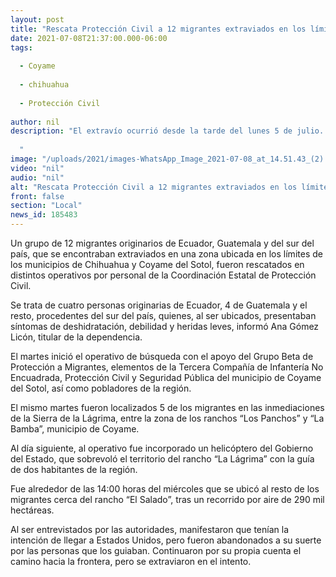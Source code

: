 ```yaml
---
layout: post
title: "Rescata Protección Civil a 12 migrantes extraviados en los límites de Chihuahua y Coyame"
date: 2021-07-08T21:37:00.000-06:00
tags:
  
  - Coyame
  
  - chihuahua
  
  - Protección Civil
  
author: nil
description: "El extravío ocurrió desde la tarde del lunes 5 de julio. Fue gracias a la llamada de emergencia que uno de ellos hizo al sistema 9-1-1, que se logró conocer su ubicación aproximada, en una zona a 5 kilómetros del rancho denominado “Los Panchos”.   "
image: "/uploads/2021/images-WhatsApp_Image_2021-07-08_at_14.51.43_(2).jpeg"
video: "nil"
audio: "nil"
alt: "Rescata Protección Civil a 12 migrantes extraviados en los límites de Chihuahua y Coyame"
front: false
section: "Local"
news_id: 185483
---
```


Un grupo de 12 migrantes originarios de Ecuador, Guatemala y del sur del país, que se encontraban extraviados en una zona ubicada en los límites de los municipios de Chihuahua y Coyame del Sotol, fueron rescatados en distintos operativos por personal de la Coordinación Estatal de Protección Civil.

Se trata de cuatro personas originarias de Ecuador, 4 de Guatemala y el resto, procedentes del sur del país, quienes, al ser ubicados, presentaban síntomas de deshidratación, debilidad y heridas leves, informó Ana Gómez Licón, titular de la dependencia.

El martes inició el operativo de búsqueda con el apoyo del Grupo Beta de Protección a Migrantes, elementos de la Tercera Compañía de Infantería No Encuadrada, Protección Civil y Seguridad Pública del municipio de Coyame del Sotol, así como pobladores de la región.

El mismo martes fueron localizados 5 de los migrantes en las inmediaciones de la Sierra de la Lágrima, entre la zona de los ranchos “Los Panchos” y “La Bamba”, municipio de Coyame.

Al día siguiente, al operativo fue incorporado un helicóptero del Gobierno del Estado, que sobrevoló el territorio del rancho “La Lágrima” con la guía de dos habitantes de la región.

Fue alrededor de las 14:00 horas del miércoles que se ubicó al resto de los migrantes cerca del rancho “El Salado”, tras un recorrido por aire de 290 mil hectáreas.  

Al ser entrevistados por las autoridades, manifestaron que tenían la intención de llegar a Estados Unidos, pero fueron abandonados a su suerte por las personas que los guiaban. Continuaron por su propia cuenta el camino hacia la frontera, pero se extraviaron en el intento. 